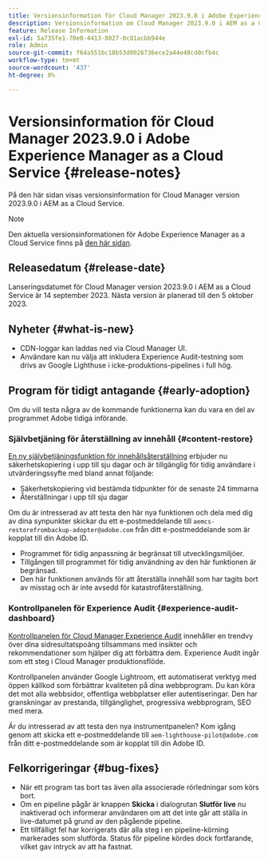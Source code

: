 ```yaml
---
title: Versionsinformation för Cloud Manager 2023.9.0 i Adobe Experience Manager as a Cloud Service
description: Versionsinformation om Cloud Manager 2023.9.0 i AEM as a Cloud Service.
feature: Release Information
exl-id: 5a735fe1-70e0-4413-8027-0c81acbb944e
role: Admin
source-git-commit: f64a551bc18b53d0026736ece2a44e48cd0cfb4c
workflow-type: tm+mt
source-wordcount: '437'
ht-degree: 0%

---
```


# Versionsinformation för Cloud Manager 2023.9.0 i Adobe Experience Manager as a Cloud Service {#release-notes}

På den här sidan visas versionsinformation för Cloud Manager version 2023.9.0 i AEM as a Cloud Service.

>[!NOTE]
>
>Den aktuella versionsinformationen för Adobe Experience Manager as a Cloud Service finns på [den här sidan](/help/release-notes/release-notes-cloud/release-notes-current.md).

## Releasedatum {#release-date}

Lanseringsdatumet för Cloud Manager version 2023.9.0 i AEM as a Cloud Service är 14 september 2023. Nästa version är planerad till den 5 oktober 2023.

## Nyheter {#what-is-new}

* CDN-loggar kan laddas ned via Cloud Manager UI.
* Användare kan nu välja att inkludera Experience Audit-testning som drivs av Google Lighthuse i icke-produktions-pipelines i full hög.

## Program för tidigt antagande {#early-adoption}

Om du vill testa några av de kommande funktionerna kan du vara en del av programmet Adobe tidiga införande.

### Självbetjäning för återställning av innehåll {#content-restore}

[En ny självbetjäningsfunktion för innehållsåterställning](/help/operations/restore.md) erbjuder nu säkerhetskopiering i upp till sju dagar och är tillgänglig för tidig användare i utvärderingssyfte med bland annat följande:

* Säkerhetskopiering vid bestämda tidpunkter för de senaste 24 timmarna
* Återställningar i upp till sju dagar

Om du är intresserad av att testa den här nya funktionen och dela med dig av dina synpunkter skickar du ett e-postmeddelande till `aemcs-restorefrombackup-adopter@adobe.com` från ditt e-postmeddelande som är kopplat till din Adobe ID.

* Programmet för tidig anpassning är begränsat till utvecklingsmiljöer.
* Tillgången till programmet för tidig användning av den här funktionen är begränsad.
* Den här funktionen används för att återställa innehåll som har tagits bort av misstag och är inte avsedd för katastrofåterställning.

### Kontrollpanelen för Experience Audit {#experience-audit-dashboard}

[Kontrollpanelen för Cloud Manager Experience Audit](/help/implementing/cloud-manager/experience-audit-dashboard.md) innehåller en trendvy över dina sidresultatspoäng tillsammans med insikter och rekommendationer som hjälper dig att förbättra dem. Experience Audit ingår som ett steg i Cloud Manager produktionsflöde.

Kontrollpanelen använder Google Lightroom, ett automatiserat verktyg med öppen källkod som förbättrar kvaliteten på dina webbprogram. Du kan köra det mot alla webbsidor, offentliga webbplatser eller autentiseringar. Den har granskningar av prestanda, tillgänglighet, progressiva webbprogram, SEO med mera.

Är du intresserad av att testa den nya instrumentpanelen? Kom igång genom att skicka ett e-postmeddelande till `aem-lighthouse-pilot@adobe.com` från ditt e-postmeddelande som är kopplat till din Adobe ID.

## Felkorrigeringar {#bug-fixes}

* När ett program tas bort tas även alla associerade rörledningar som körs bort.
* Om en pipeline pågår är knappen **Skicka** i dialogrutan **Slutför live** nu inaktiverad och informerar användaren om att det inte går att ställa in live-datumet på grund av den pågående pipeline.
* Ett tillfälligt fel har korrigerats där alla steg i en pipeline-körning markerades som slutförda. Status för pipeline kördes dock fortfarande, vilket gav intryck av att ha fastnat.

